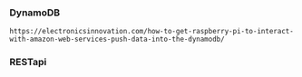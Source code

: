 ### DynamoDB

    https://electronicsinnovation.com/how-to-get-raspberry-pi-to-interact-with-amazon-web-services-push-data-into-the-dynamodb/


### RESTapi

